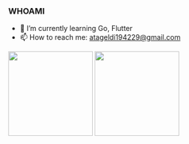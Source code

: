 ### WHOAMI
- 🌱 I’m currently learning Go, Flutter
- 📫 How to reach me: atageldi194229@gmail.com

<p float="left">
  <img height="170em" align="center" src="https://github-readme-stats.vercel.app/api?username=atageldi194229&show_icons=true&theme=radical&count_private=true" />
  <img height="170em" align="center" src="https://github-readme-stats.vercel.app/api/top-langs/?username=atageldi194229&layout=compact&show_icons=true&theme=radical&langs_count=8" />
</p>
